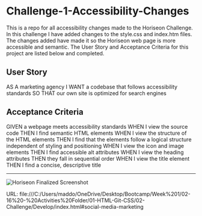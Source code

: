 # Challenge-1-Accessibility-Changes
This is a repo for all accessibility changes made to the Horiseon Challenge.
In this challenge I have added changes to the style.css and index.htm files. 
The changes added have made it so the Horiseon web page is more accessible and semantic.
The User Story and Acceptance Criteria for this project are listed below and completed.



## User Story
AS A marketing agency
I WANT a codebase that follows accessibility standards
SO THAT our own site is optimized for search engines


## Acceptance Criteria
GIVEN a webpage meets accessibility standards
WHEN I view the source code
THEN I find semantic HTML elements
WHEN I view the structure of the HTML elements
THEN I find that the elements follow a logical structure independent of styling and positioning
WHEN I view the icon and image elements
THEN I find accessible alt attributes
WHEN I view the heading attributes
THEN they fall in sequential order
WHEN I view the title element
THEN I find a concise, descriptive title

----------

![Horiseon Finalized Screenshot](https://user-images.githubusercontent.com/123782105/221439182-9ddbdf06-100a-45bf-95f9-fe91ae2ed718.png)


URL: file:///C:/Users/maddo/OneDrive/Desktop/Bootcamp/Week%201/02-16%20-%20Activities%20Folder/01-HTML-Git-CSS/02-Challenge/Develop/index.html#social-media-marketing
